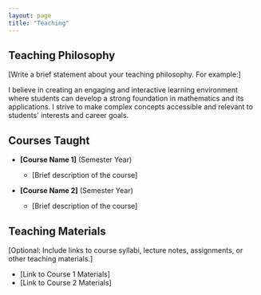 ```yaml
---
layout: page
title: "Teaching"
---
```


## Teaching Philosophy

[Write a brief statement about your teaching philosophy. For example:]

I believe in creating an engaging and interactive learning environment where students can develop a strong foundation in mathematics and its applications. I strive to make complex concepts accessible and relevant to students' interests and career goals.

## Courses Taught

- **[Course Name 1]** (Semester Year)
  - [Brief description of the course]

- **[Course Name 2]** (Semester Year)
  - [Brief description of the course]

## Teaching Materials

[Optional: Include links to course syllabi, lecture notes, assignments, or other teaching materials.]

- [Link to Course 1 Materials]
- [Link to Course 2 Materials]

